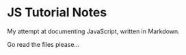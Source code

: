 # JS Tutorial Notes

My attempt at documenting JavaScript, written in Markdown.

Go read the files please...
